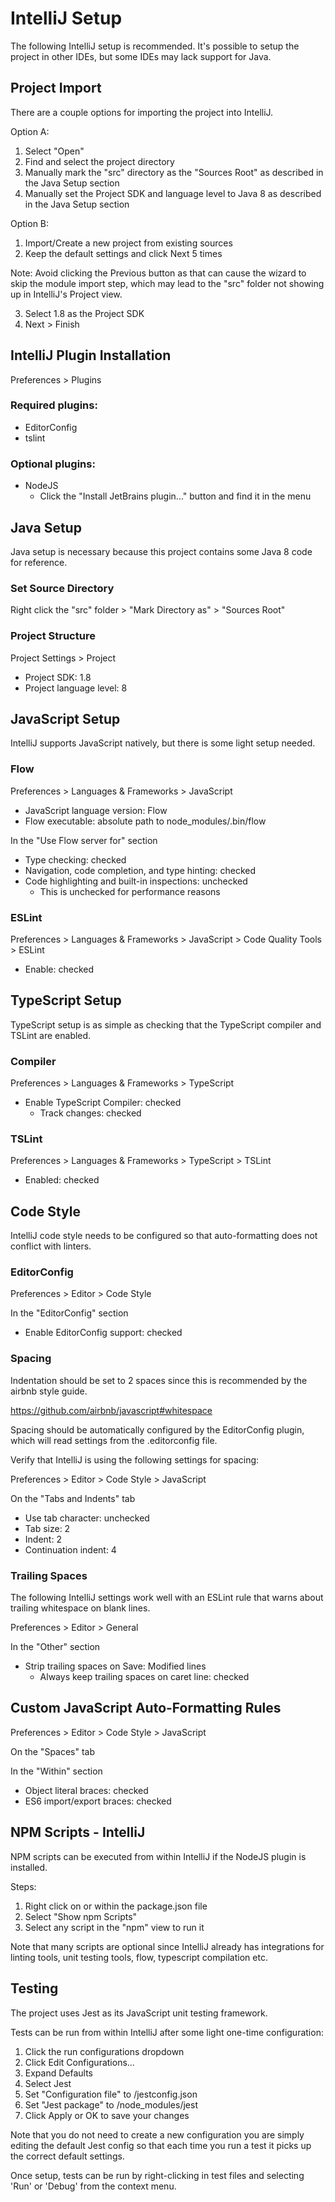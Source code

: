 # IntelliJ Setup
The following IntelliJ setup is recommended. It's possible to setup the project in other IDEs,
but some IDEs may lack support for Java.

## Project Import
There are a couple options for importing the project into IntelliJ.

Option A:
1. Select "Open"
2. Find and select the project directory
3. Manually mark the "src" directory as the "Sources Root" as described in the Java Setup section
4. Manually set the Project SDK and language level to Java 8 as described in the Java Setup section

Option B:
1. Import/Create a new project from existing sources
2. Keep the default settings and click Next 5 times

Note: Avoid clicking the Previous button as that can cause the wizard to skip the module import step, 
which may lead to the "src" folder not showing up in IntelliJ's Project view.

3. Select 1.8 as the Project SDK
4. Next > Finish

## IntelliJ Plugin Installation
Preferences > Plugins

### Required plugins:
* EditorConfig
* tslint

### Optional plugins:
* NodeJS
  * Click the "Install JetBrains plugin..." button and find it in the menu

## Java Setup
Java setup is necessary because this project contains some Java 8 code for reference.

### Set Source Directory
Right click the "src" folder > "Mark Directory as" > "Sources Root"

### Project Structure
Project Settings > Project
* Project SDK: 1.8
* Project language level: 8

## JavaScript Setup
IntelliJ supports JavaScript natively, but there is some light setup needed.

### Flow
Preferences > Languages & Frameworks > JavaScript

* JavaScript language version: Flow
* Flow executable: absolute path to node_modules/.bin/flow

In the "Use Flow server for" section
* Type checking: checked
* Navigation, code completion, and type hinting: checked
* Code highlighting and built-in inspections: unchecked
  * This is unchecked for performance reasons

### ESLint
Preferences > Languages & Frameworks > JavaScript > Code Quality Tools > ESLint
* Enable: checked

## TypeScript Setup
TypeScript setup is as simple as checking that the TypeScript compiler and TSLint are enabled.

### Compiler
Preferences > Languages & Frameworks > TypeScript
* Enable TypeScript Compiler: checked
  * Track changes: checked

### TSLint
Preferences > Languages & Frameworks > TypeScript > TSLint
* Enabled: checked

## Code Style
IntelliJ code style needs to be configured so that auto-formatting does not conflict with linters.

### EditorConfig
Preferences > Editor > Code Style

In the "EditorConfig" section
* Enable EditorConfig support: checked

### Spacing
Indentation should be set to 2 spaces since this is recommended by the airbnb style guide.

https://github.com/airbnb/javascript#whitespace

Spacing should be automatically configured by the EditorConfig plugin, 
which will read settings from the .editorconfig file.

Verify that IntelliJ is using the following settings for spacing:

Preferences > Editor > Code Style > JavaScript

On the "Tabs and Indents" tab

* Use tab character: unchecked
* Tab size: 2
* Indent: 2
* Continuation indent: 4

### Trailing Spaces
The following IntelliJ settings work well with an ESLint rule that warns about trailing whitespace 
on blank lines.

Preferences > Editor > General

In the "Other" section
* Strip trailing spaces on Save: Modified lines
  * Always keep trailing spaces on caret line: checked

## Custom JavaScript Auto-Formatting Rules
Preferences > Editor > Code Style > JavaScript

On the "Spaces" tab

In the "Within" section
* Object literal braces: checked
* ES6 import/export braces: checked

## NPM Scripts - IntelliJ
NPM scripts can be executed from within IntelliJ if the NodeJS plugin is installed.

Steps:
1. Right click on or within the package.json file
2. Select "Show npm Scripts"
3. Select any script in the "npm" view to run it

Note that many scripts are optional since IntelliJ already has integrations for 
linting tools, unit testing tools, flow, typescript compilation etc.

## Testing
The project uses Jest as its JavaScript unit testing framework.

Tests can be run from within IntelliJ after some light one-time configuration:

1. Click the run configurations dropdown
2. Click Edit Configurations...
3. Expand Defaults
4. Select Jest
5. Set "Configuration file" to <projectname>/jestconfig.json
6. Set "Jest package" to <projectname>/node_modules/jest
7. Click Apply or OK to save your changes

Note that you do not need to create a new configuration you are simply editing the default Jest config 
so that each time you run a test it picks up the correct default settings.

Once setup, tests can be run by right-clicking in test files and selecting 'Run' or 'Debug' from 
the context menu.
